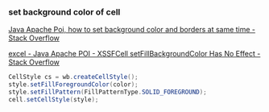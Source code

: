###  set background color of cell


[Java Apache Poi, how to set background color and borders at same time - Stack Overflow](https://stackoverflow.com/questions/38874115/java-apache-poi-how-to-set-background-color-and-borders-at-same-time "Java Apache Poi, how to set background color and borders at same time - Stack Overflow")

[excel - Java Apache POI - XSSFCell setFillBackgroundColor Has No Effect - Stack Overflow](https://stackoverflow.com/questions/45536432/java-apache-poi-xssfcell-setfillbackgroundcolor-has-no-effect "excel - Java Apache POI - XSSFCell setFillBackgroundColor Has No Effect - Stack Overflow")


```java
CellStyle cs = wb.createCellStyle();
style.setFillForegroundColor(color);
style.setFillPattern(FillPatternType.SOLID_FOREGROUND);
cell.setCellStyle(style);
```
